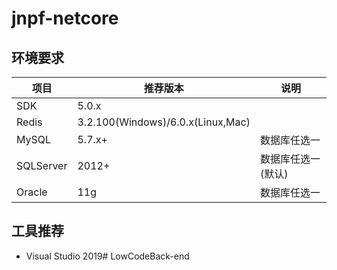 # jnpf-netcore


## 环境要求


项目  | 推荐版本  | 说明
-----|-------- | -------------
SDK  | 5.0.x |
Redis  | 3.2.100(Windows)/6.0.x(Linux,Mac) |
MySQL  | 5.7.x+ | 数据库任选一 
SQLServer  | 2012+ | 数据库任选一(默认) 
Oracle  | 11g | 数据库任选一 


## 工具推荐

- Visual Studio 2019# LowCodeBack-end

